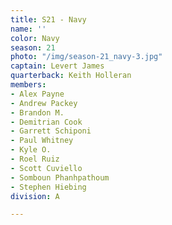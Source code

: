 ```yaml
---
title: S21 - Navy
name: ''
color: Navy
season: 21
photo: "/img/season-21_navy-3.jpg"
captain: Levert James
quarterback: Keith Holleran
members:
- Alex Payne
- Andrew Packey
- Brandon M.
- Demitrian Cook
- Garrett Schiponi
- Paul Whitney
- Kyle O.
- Roel Ruiz
- Scott Cuviello
- Somboun Phanhpathoum
- Stephen Hiebing
division: A

---
```

